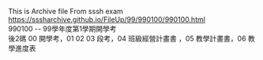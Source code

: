 This is Archive file From sssh exam  
https://sssharchive.github.io/FileUp/99/990100/990100.html  
990100 -- 99學年度第1學期開學考  
後2碼 00 開學考，01 02 03 段考，04 班級經營計畫書 ，05 教學計畫書，06 教學進度表
